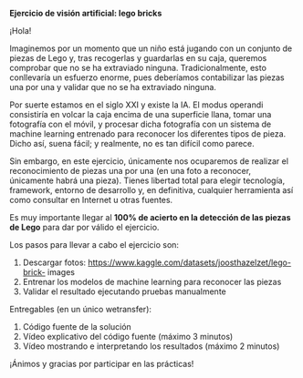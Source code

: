 ﻿**Ejercicio de visión artificial: lego bricks**

¡Hola!

Imaginemos por un momento que un niño está jugando con un conjunto de piezas de Lego y, tras recogerlas y guardarlas en su caja, queremos comprobar que no se ha extraviado ninguna. Tradicionalmente, esto conllevaría un esfuerzo enorme, pues deberíamos contabilizar las piezas una por una y validar que no se ha extraviado ninguna.

Por suerte estamos en el siglo XXI y existe la IA. El modus operandi consistiría en volcar la caja encima de una superficie llana, tomar una fotografía con el móvil, y procesar dicha fotografía con un sistema de machine learning entrenado para reconocer los diferentes tipos de pieza. Dicho así, suena fácil; y realmente, no es tan difícil como parece.

Sin embargo, en este ejercicio, únicamente nos ocuparemos de realizar el reconocimiento de piezas una por una (en una foto a reconocer, únicamente habrá una pieza). Tienes libertad total para elegir tecnología, framework, entorno de desarrollo y, en definitiva, cualquier herramienta así como consultar en Internet u otras fuentes.

Es muy importante llegar al **100% de acierto en la detección de las piezas de Lego** para dar por válido el ejercicio.

Los pasos para llevar a cabo el ejercicio son:

1. Descargar fotos: https://www.kaggle.com/datasets/joosthazelzet/lego-brick- images
1. Entrenar los modelos de machine learning para reconocer las piezas
1. Validar el resultado ejecutando pruebas manualmente

Entregables (en un único wetransfer):

1. Código fuente de la solución
1. Vídeo explicativo del código fuente (máximo 3 minutos)
1. Vídeo mostrando e interpretando los resultados (máximo 2 minutos)

¡Ánimos y gracias por participar en las prácticas!
